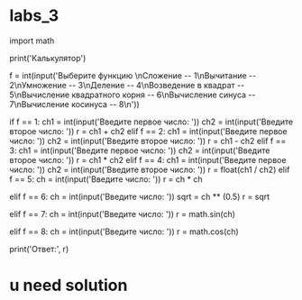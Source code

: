 # labs_3

import math

print('Калькулятор')

f = int(input('Выберите функцию \nСложение -- 1\nВычитание -- 2\nУмножение -- 3\nДеление -- 4\nВозведение в квадрат -- 5\nВычисление квадратного корня -- 6\nВычисление синуса -- 7\nВычисление косинуса -- 8\n'))

if f == 1:
ch1 = int(input('Введите первое число: '))
ch2 = int(input('Введите второе число: '))
r = ch1 + ch2
elif f == 2:
ch1 = int(input('Введите первое число: '))
ch2 = int(input('Введите второе число: '))
r = ch1 - ch2
elif f == 3:
ch1 = int(input('Введите первое число: '))
ch2 = int(input('Введите второе число: '))
r = ch1 * ch2
elif f == 4:
ch1 = int(input('Введите первое число: '))
ch2 = int(input('Введите второе число: '))
r = float(ch1 / ch2)
elif f == 5:
ch = int(input('Введите число: '))
r = ch * ch

elif f == 6:
ch = int(input('Введите число: '))
sqrt = ch ** (0.5)
r = sqrt

elif f == 7:
ch = int(input('Введите число: '))
r = math.sin(ch)

elif f == 8:
ch = int(input('Введите число: '))
r = math.cos(ch)

print('Ответ:', r)

# u need solution
